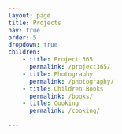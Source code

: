 ```yaml
---
layout: page
title: Projects
nav: true
order: 5
dropdown: true
children: 
    - title: Project 365
      permalink: /project365/
    - title: Photography
      permalink: /photography/
    - title: Children Books
      permalink: /books/
    - title: Cooking
      permalink: /cooking/
      
---
```


 